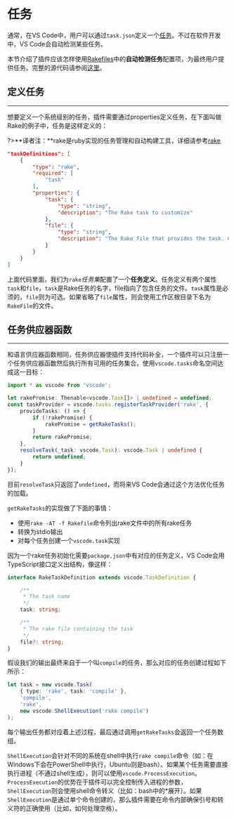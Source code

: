 # 任务

通常，在VS Code中，用户可以通过`task.json`定义一个[任务](https://code.visualstudio.com/docs/editor/tasks)。不过在软件开发中，VS Code会自动检测某些任务。

本节介绍了插件应该怎样使用[Rakefiles](https://ruby.github.io/rake/)中的**自动检测任务**配置项，为最终用户提供任务。完整的源代码请参阅[这里](https://github.com/Microsoft/vscode-extension-samples/tree/master/task-provider-sample)。

## 定义任务
---

想要定义一个系统级别的任务，插件需要通过properties定义任务，在下面叫做Rake的例子中，任务是这样定义的：

?>**译者注：**rake是ruby实现的任务管理和自动构建工具，详细请参考[rake](https://rubygems.org/gems/rake/)

```json
"taskDefinitions": [
    {
        "type": "rake",
        "required": [
            "task"
        ],
        "properties": {
            "task": {
                "type": "string",
                "description": "The Rake task to customize"
            },
            "file": {
                "type": "string",
                "description": "The Rake file that provides the task. Can be omitted."
            }
        }
    }
]
```

上面代码里面，我们为`rake`*任务集*配置了一个**任务定义**。任务定义有两个属性`task`和`file`，`task`是Rake任务的名字，file指向了包含任务的文件。`task`属性是必须的，`file`则为可选。如果省略了`file`属性，则会使用工作区根目录下名为`RakeFile`的文件。

## 任务供应器函数
---

和语言供应器函数相同，任务供应器使插件支持代码补全，一个插件可以只注册一个任务供应器函数然后执行所有可用的任务集合。使用`vscode.tasks`命名空间达成这一目标：
```typescript
import * as vscode from 'vscode';

let rakePromise: Thenable<vscode.Task[]> | undefined = undefined;
const taskProvider = vscode.tasks.registerTaskProvider('rake', {
    provideTasks: () => {
        if (!rakePromise) {
            rakePromise = getRakeTasks();
        }
        return rakePromise;
    },
    resolveTask(_task: vscode.Task): vscode.Task | undefined {
        return undefined;
    }
});
```

目前`resolveTask`只返回了`undefined`，而将来VS Code会通过这个方法优化任务的加载。

`getRakeTasks`的实现做了下面的事情：
- 使用`rake -AT -f Rakefile`命令列出rake文件中的所有rake任务
- 转换为stdio输出
- 对每个任务创建一个`vscode.task`实现

因为一个rake任务初始化需要`package.json`中有对应的任务定义，VS Code会用TypeScript接口定义出结构，像这样：

```typescript
interface RakeTaskDefinition extends vscode.TaskDefinition {

    /**
     * The task name
     */
    task: string;

    /**
     * The rake file containing the task
     */
    file?: string;
}
```

假设我们的输出最终来自于一个叫`compile`的任务，那么对应的任务创建过程如下所示：
```typescript
let task = new vscode.Task(
    { type: 'rake', task: 'compile' },
    'compile',
    'rake',
    new vscode.ShellExecution('rake compile')
);
```

每个输出任务都对应着上述过程，最后通过调用`getRakeTasks`会返回一个任务数组。

`ShellExecution`会针对不同的系统在shell中执行`rake compile`命令（如：在Windows下会在PowerShell中执行，Ubuntu则是bash）。如果某个任务需要直接执行进程（不通过shell生成），则可以使用`vscode.ProcessExecution`。`ProcessExecution`的优势在于插件可以完全控制传入进程的参数，`ShellExecution`则会使用shell命令转义（比如：bash中的*展开）。如果`ShellExecution`是通过单个命令创建的，那么插件需要在命令内部确保引号和转义符的正确使用（比如，如何处理空格）。